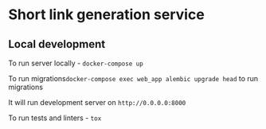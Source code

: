 Short link generation service
=============================

Local development
-----------------

To run server locally - `docker-compose up`

To run migrations`docker-compose exec web_app alembic upgrade head` to run migrations

It will run development server on `http://0.0.0.0:8000`

To run tests and linters - `tox`